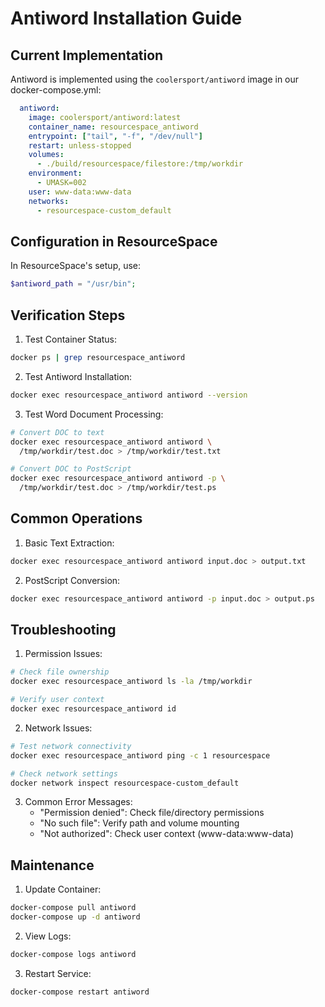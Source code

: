 # Antiword Installation Guide

## Current Implementation

Antiword is implemented using the `coolersport/antiword` image in our docker-compose.yml:

```yaml
  antiword:
    image: coolersport/antiword:latest
    container_name: resourcespace_antiword
    entrypoint: ["tail", "-f", "/dev/null"]
    restart: unless-stopped
    volumes:
      - ./build/resourcespace/filestore:/tmp/workdir
    environment:
      - UMASK=002
    user: www-data:www-data
    networks:
      - resourcespace-custom_default
```

## Configuration in ResourceSpace

In ResourceSpace's setup, use:
```php
$antiword_path = "/usr/bin";
```

## Verification Steps

1. Test Container Status:
```bash
docker ps | grep resourcespace_antiword
```

2. Test Antiword Installation:
```bash
docker exec resourcespace_antiword antiword --version
```

3. Test Word Document Processing:
```bash
# Convert DOC to text
docker exec resourcespace_antiword antiword \
  /tmp/workdir/test.doc > /tmp/workdir/test.txt

# Convert DOC to PostScript
docker exec resourcespace_antiword antiword -p \
  /tmp/workdir/test.doc > /tmp/workdir/test.ps
```

## Common Operations

1. Basic Text Extraction:
```bash
docker exec resourcespace_antiword antiword input.doc > output.txt
```

2. PostScript Conversion:
```bash
docker exec resourcespace_antiword antiword -p input.doc > output.ps
```

## Troubleshooting

1. Permission Issues:
```bash
# Check file ownership
docker exec resourcespace_antiword ls -la /tmp/workdir

# Verify user context
docker exec resourcespace_antiword id
```

2. Network Issues:
```bash
# Test network connectivity
docker exec resourcespace_antiword ping -c 1 resourcespace

# Check network settings
docker network inspect resourcespace-custom_default
```

3. Common Error Messages:
   - "Permission denied": Check file/directory permissions
   - "No such file": Verify path and volume mounting
   - "Not authorized": Check user context (www-data:www-data)

## Maintenance

1. Update Container:
```bash
docker-compose pull antiword
docker-compose up -d antiword
```

2. View Logs:
```bash
docker-compose logs antiword
```

3. Restart Service:
```bash
docker-compose restart antiword
``` 